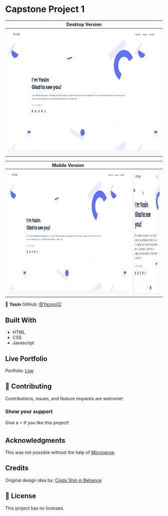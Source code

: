 # Capstone Project 1

|                                                   **Desktop Version**                                                    | 
| :---------------------------------------------------------------------------------------------------------------------: |
| <img src="https://github.com/Yazino12/portfolio-project/blob/master/images/demo-desktop.png?raw=true" width="1200" height="400"> |

|                                                   **Mobile Version**                                                    |  |
| :---------------------------------------------------------------------------------------------------------------------: | :---------------------------------------------------------------------------------------------------------------------: |
| <img src="https://github.com/Yazino12/portfolio-project/blob/master/images/demo-desktop.png?raw=true" width="1200" height="400"> | <img src="https://github.com/Yazino12/portfolio-project/blob/master/images/demo.png?raw=true" width="300" height="400"> |

👤 **Yasin**
GitHub: [@Yazino12](https://github.com/Yazino12)

## Built With

- HTML
- CSS
- Javascript

## Live Portfolio

Portfolio: [Live](https://yazino12.github.io/capstone-project1)

## 🤝 Contributing

Contributions, issues, and feature requests are welcome!

### Show your support

Give a ⭐️ if you like this project!

## Acknowledgments

This was not possible without the help of [Microverse](https://github.com/microverseinc/curriculum-transversal-skills/blob/main/documentation/hello_microverse_project.md).

## Credits

Original design idea by: [Cindy Shin in Behance](https://www.behance.net/adagio07)

## 📝 License

This project has no licenses.
